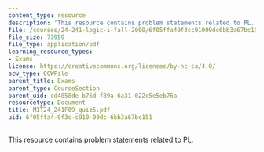 ```yaml
---
content_type: resource
description: 'This resource contains problem statements related to PL. '
file: /courses/24-241-logic-i-fall-2009/6f05ffa49f3cc91009dc6bb3a67bc151_MIT24_241F09_quiz5.pdf
file_size: 73959
file_type: application/pdf
learning_resource_types:
- Exams
license: https://creativecommons.org/licenses/by-nc-sa/4.0/
ocw_type: OCWFile
parent_title: Exams
parent_type: CourseSection
parent_uid: cd4858de-b76d-f89a-6a31-022c5e5eb76a
resourcetype: Document
title: MIT24_241F09_quiz5.pdf
uid: 6f05ffa4-9f3c-c910-09dc-6bb3a67bc151
---
```

This resource contains problem statements related to PL. 